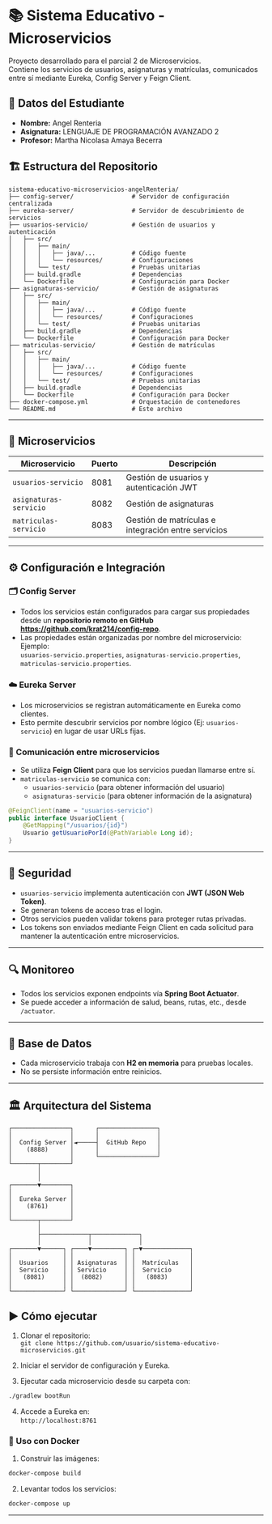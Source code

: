 # 📚 Sistema Educativo - Microservicios

Proyecto desarrollado para el parcial 2 de Microservicios.  
Contiene los servicios de usuarios, asignaturas y matrículas, comunicados entre sí mediante Eureka, Config Server y Feign Client.

## 👤 Datos del Estudiante

- **Nombre:** Angel Renteria
- **Asignatura:** LENGUAJE DE PROGRAMACIÓN AVANZADO 2
- **Profesor:** Martha Nicolasa Amaya Becerra

## 🏗️ Estructura del Repositorio

```
sistema-educativo-microservicios-angelRenteria/
├── config-server/                # Servidor de configuración centralizada
├── eureka-server/                # Servidor de descubrimiento de servicios
├── usuarios-servicio/            # Gestión de usuarios y autenticación
│   ├── src/
│   │   ├── main/
│   │   │   ├── java/...          # Código fuente
│   │   │   └── resources/        # Configuraciones
│   │   └── test/                 # Pruebas unitarias
│   ├── build.gradle              # Dependencias
│   └── Dockerfile                # Configuración para Docker
├── asignaturas-servicio/         # Gestión de asignaturas
│   ├── src/
│   │   ├── main/
│   │   │   ├── java/...          # Código fuente
│   │   │   └── resources/        # Configuraciones
│   │   └── test/                 # Pruebas unitarias
│   ├── build.gradle              # Dependencias
│   └── Dockerfile                # Configuración para Docker
├── matriculas-servicio/          # Gestión de matrículas
│   ├── src/
│   │   ├── main/
│   │   │   ├── java/...          # Código fuente
│   │   │   └── resources/        # Configuraciones
│   │   └── test/                 # Pruebas unitarias
│   ├── build.gradle              # Dependencias
│   └── Dockerfile                # Configuración para Docker
├── docker-compose.yml            # Orquestación de contenedores
└── README.md                     # Este archivo
```

---

## 🧱 Microservicios

| Microservicio         | Puerto | Descripción                                     |
|-----------------------|--------|-------------------------------------------------|
| `usuarios-servicio`   | 8081   | Gestión de usuarios y autenticación JWT         |
| `asignaturas-servicio`| 8082   | Gestión de asignaturas                          |
| `matriculas-servicio` | 8083   | Gestión de matrículas e integración entre servicios |

---

## ⚙️ Configuración e Integración

### 🗂️ Config Server

- Todos los servicios están configurados para cargar sus propiedades desde un **repositorio remoto en GitHub https://github.com/krat214/config-repo**.
- Las propiedades están organizadas por nombre del microservicio:  
  Ejemplo:  
  `usuarios-servicio.properties`, `asignaturas-servicio.properties`, `matriculas-servicio.properties`.

### ☁️ Eureka Server

- Los microservicios se registran automáticamente en Eureka como clientes.
- Esto permite descubrir servicios por nombre lógico (Ej: `usuarios-servicio`) en lugar de usar URLs fijas.

### 🔁 Comunicación entre microservicios

- Se utiliza **Feign Client** para que los servicios puedan llamarse entre sí.
- `matriculas-servicio` se comunica con:
  - `usuarios-servicio` (para obtener información del usuario)
  - `asignaturas-servicio` (para obtener información de la asignatura)

```java
@FeignClient(name = "usuarios-servicio")
public interface UsuarioClient {
    @GetMapping("/usuarios/{id}")
    Usuario getUsuarioPorId(@PathVariable Long id);
}
```

---

## 🔐 Seguridad

- `usuarios-servicio` implementa autenticación con **JWT (JSON Web Token)**.
- Se generan tokens de acceso tras el login.
- Otros servicios pueden validar tokens para proteger rutas privadas.
- Los tokens son enviados mediante Feign Client en cada solicitud para mantener la autenticación entre microservicios.

---

## 🔍 Monitoreo

- Todos los servicios exponen endpoints vía **Spring Boot Actuator**.
- Se puede acceder a información de salud, beans, rutas, etc., desde `/actuator`.

---

## 🧪 Base de Datos

- Cada microservicio trabaja con **H2 en memoria** para pruebas locales.
- No se persiste información entre reinicios.

---

## 🏛️ Arquitectura del Sistema

```
┌────────────────┐      ┌────────────────┐
│                │      │                │
│  Config Server │◄─────┤  GitHub Repo   │
│    (8888)      │      │                │
│                │      └────────────────┘
└───────┬────────┘
        │
        │
┌───────▼────────┐
│                │
│  Eureka Server │
│    (8761)      │
│                │
└───────┬────────┘
        │
        ├─────────────┬─────────────┐
        │             │             │
┌───────▼──────┐ ┌────▼─────────┐ ┌─▼─────────────┐
│              │ │              │ │               │
│  Usuarios    │ │ Asignaturas  │ │  Matrículas   │
│  Servicio    │ │ Servicio     │ │  Servicio     │
│   (8081)     │ │  (8082)      │ │   (8083)      │
│              │ │              │ │               │
└──────────────┘ └──────────────┘ └───────────────┘
```

## ▶️ Cómo ejecutar

1. Clonar el repositorio:  
   `git clone https://github.com/usuario/sistema-educativo-microservicios.git`

2. Iniciar el servidor de configuración y Eureka.

3. Ejecutar cada microservicio desde su carpeta con:

```bash
./gradlew bootRun
```

4. Accede a Eureka en:  
   `http://localhost:8761`

### 🐳 Uso con Docker

1. Construir las imágenes:
```bash
docker-compose build
```

2. Levantar todos los servicios:
```bash
docker-compose up
```

---